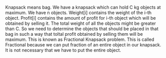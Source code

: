 Knapsack means bag. We have a knapsack which can hold C kg objects at maximum. We have n objects. Weight[i] contains the weight of 
the i-th object. Profit[i] contains the amount of profit for i-th object which will be obtained by selling it.
The total weight of all the objects might be greater than C. So we need to determine the objects that should be placed in that bag in such a way that 
toltal profit obtained by selling them will be maximum. This is known as Fractional Knapsack problem.
This is called Fractional because we can put fraction of an entire object in our knapsack. It is not necessary that we have to put the entire object.
